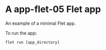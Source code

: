 # A app-flet-05 Flet app

An example of a minimal Flet app.

To run the app:

```
flet run [app_directory]
```